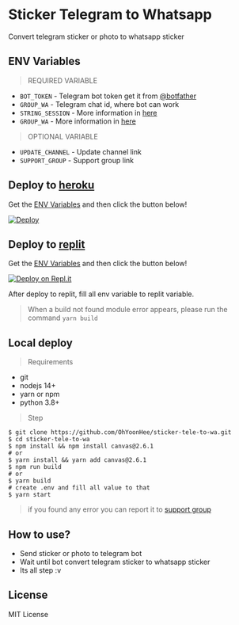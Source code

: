 # Sticker Telegram to Whatsapp
Convert telegram sticker or photo to whatsapp sticker

## ENV Variables
> REQUIRED VARIABLE
- `BOT_TOKEN` - Telegram bot token get it from [@botfather](https://t.me/botfather)
- `GROUP_WA` - Telegram chat id, where bot can work
- `STRING_SESSION` - More information in [here](./tutorial/session.md)
- `GROUP_WA` - More information in [here](./tutorial/chat_id.md)
> OPTIONAL VARIABLE
- `UPDATE_CHANNEL` - Update channel link
- `SUPPORT_GROUP` - Support group link

## Deploy to [heroku](https://heroku.com/)
Get the [ENV Variables](#env-variables) and then click the button below!  

[![Deploy](https://www.herokucdn.com/deploy/button.svg)](https://dashboard.heroku.com/new?button-url=https%3A%2F%2Fgithub.com%2FOhYoonHee%2Fsticker-tele-to-wa&template=https%3A%2F%2Fgithub.com%2FOhYoonHee%2Fsticker-tele-to-wa)

## Deploy to [replit](https://replit.com/)
Get the [ENV Variables](#env-variables) and then click the button below!

[![Deploy on Repl.it](https://replit.com/badge/github/OhYoonHee/sticker-tele-to-wa)](https://repl.it/github/OhYoonHee/sticker-tele-to-wa)

After deploy to replit, fill all env variable to replit variable.
> When a build not found module error appears, please run the command `yarn build`

## Local deploy
> Requirements
* git
* nodejs 14+
* yarn or npm
* python 3.8+

> Step
```shell
$ git clone https://github.com/OhYoonHee/sticker-tele-to-wa.git
$ cd sticker-tele-to-wa
$ npm install && npm install canvas@2.6.1
# or
$ yarn install && yarn add canvas@2.6.1
$ npm run build
# or
$ yarn build
# create .env and fill all value to that
$ yarn start
```
> if you found any error you can report it to [support group](https://t.me/TarianaBicara)

## How to use?
- Send sticker or photo to telegram bot
- Wait until bot convert telegram sticker to whatsapp sticker
- Its all step :v


## License
MIT License